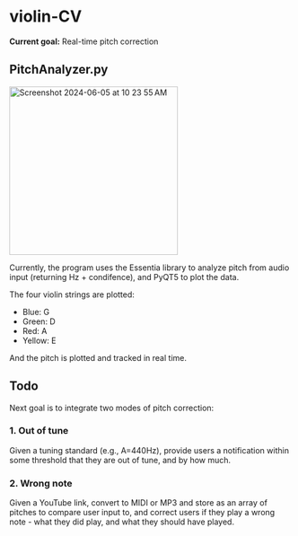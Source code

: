 # violin-CV

**Current goal:** Real-time pitch correction

## PitchAnalyzer.py

<img width="300" alt="Screenshot 2024-06-05 at 10 23 55 AM" src="https://github.com/hyuncat/violin-CV/assets/114366569/d9b60bd1-9915-4641-b756-2de21356d23a">

Currently, the program uses the Essentia library to analyze pitch from audio input (returning Hz + condifence), and PyQT5 to plot the data.

The four violin strings are plotted:
- Blue: G
- Green: D
- Red: A
- Yellow: E

And the pitch is plotted and tracked in real time.

## Todo

Next goal is to integrate two modes of pitch correction:

### 1. Out of tune

Given a tuning standard (e.g., A=440Hz), provide users a notification within some threshold that they are out of tune, and by how much.

### 2. Wrong note

Given a YouTube link, convert to MIDI or MP3 and store as an array of pitches to compare user input to, and correct users if they play a wrong note - what they did play, and what they should have played.
